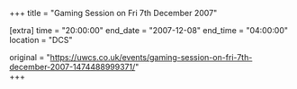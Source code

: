 +++
title = "Gaming Session on Fri 7th December 2007"

[extra]
time = "20:00:00"
end_date = "2007-12-08"
end_time = "04:00:00"
location = "DCS"

original = "https://uwcs.co.uk/events/gaming-session-on-fri-7th-december-2007-1474488999371/"    
+++



